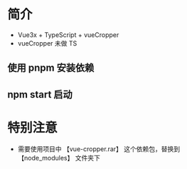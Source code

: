 # 简介

- Vue3x + TypeScript + vueCropper
- vueCropper 未做 TS

## 使用 pnpm 安装依赖

## npm start 启动  

# 特别注意
- 需要使用项目中 【vue-cropper.rar】 这个依赖包，替换到 【node_modules】 文件夹下
